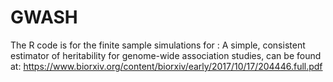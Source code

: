 # GWASH
The R code is for the finite sample simulations for : A simple, consistent estimator of heritability for genome-wide association studies, can be found at: https://www.biorxiv.org/content/biorxiv/early/2017/10/17/204446.full.pdf
